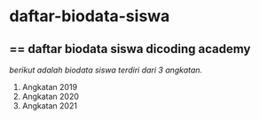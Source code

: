 # daftar-biodata-siswa
==
daftar biodata siswa dicoding academy
--
*berikut adalah biodata siswa terdiri dari 3 angkatan.*

<ol>
  <li>Angkatan 2019</li>
  <li>Angkatan 2020</li>
  <li>Angkatan 2021</li>
</ol>

